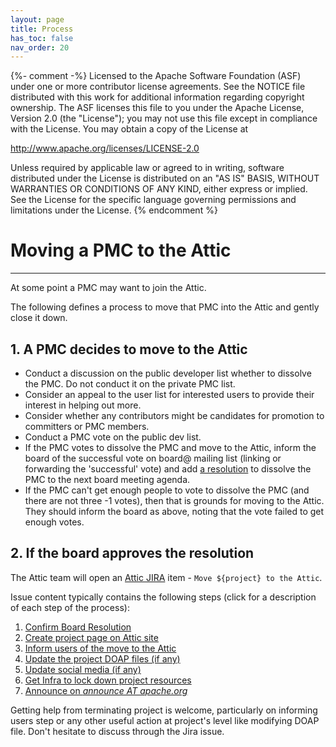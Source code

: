 ```yaml
---
layout: page
title: Process
has_toc: false
nav_order: 20
---
```

{%- comment -%}
Licensed to the Apache Software Foundation (ASF) under one or more
contributor license agreements.  See the NOTICE file distributed with
this work for additional information regarding copyright ownership.
The ASF licenses this file to you under the Apache License, Version 2.0
(the "License"); you may not use this file except in compliance with
the License.  You may obtain a copy of the License at

http://www.apache.org/licenses/LICENSE-2.0

Unless required by applicable law or agreed to in writing, software
distributed under the License is distributed on an "AS IS" BASIS,
WITHOUT WARRANTIES OR CONDITIONS OF ANY KIND, either express or implied.
See the License for the specific language governing permissions and
limitations under the License.
{% endcomment %}

# Moving a PMC to the Attic
***

At some point a PMC may want to join the Attic.

The following defines a process
to move that PMC into the Attic and gently close it down.

## 1. A PMC decides to move to the Attic
  - Conduct a discussion on the public developer list whether to dissolve the PMC. Do not conduct
    it on the private PMC list.
  - Consider an appeal to the user list for interested users to provide their interest in helping out more.
  - Consider whether any contributors might be candidates for promotion to committers or PMC members.
  - Conduct a PMC vote on the public dev list.
  - If the PMC votes to dissolve the PMC and move to the Attic, inform the board of the successful vote on
     board@ mailing list (linking or forwarding the 'successful' vote) and add [a resolution](resolution.html) to dissolve the
     PMC to the next board meeting agenda.
  - If the PMC can't get enough people to vote to dissolve the PMC (and there are not three -1 votes), then
    that is grounds for moving to the Attic. They should inform the board as above, noting that the vote
    failed to get enough votes.

## 2. If the board approves the resolution
The Attic team will open an [Attic JIRA](https://issues.apache.org/jira/browse/ATTIC) item - `Move ${project} to the Attic`.

Issue content typically contains the following steps (click for a description of each step of the process):
   1. [Confirm Board Resolution](process-howto.html#1-confirm-board-resolution)
   1. [Create project page on Attic site](process-howto.html#2-create-project-page-on-attic-site)
   1. [Inform users of the move to the Attic](process-howto.html#3-inform-users-of-the-move-to-the-attic)
   1. [Update the project DOAP files (if any)](process-howto.html#4-update-the-project-doap-file-if-any)
   1. [Update social media (if any)](process-howto.html#5-update-social-media-if-any)
   1. [Get Infra to lock down project resources](process-howto.html#6-get-infra-to-lock-down-project-resources)
   1. [Announce on *announce AT apache.org*](process-howto.html#7-announce-on-announce-at-apacheorg)

Getting help from terminating project is welcome, particularly
on informing users step or any other useful action at project's level like modifying DOAP file.
Don't hesitate to discuss through the Jira issue.
